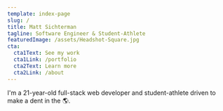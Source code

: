 ```yaml
---
template: index-page
slug: /
title: Matt Sichterman
tagline: Software Engineer & Student-Athlete
featuredImage: /assets/Headshot-Square.jpg
cta:
  cta1Text: See my work
  cta1Link: /portfolio
  cta2Text: Learn more
  cta2Link: /about
---
```


I'm a 21-year-old full-stack web developer and student-athlete driven to make a dent in the <span role="img" aria-label="world">🌎</span>.
